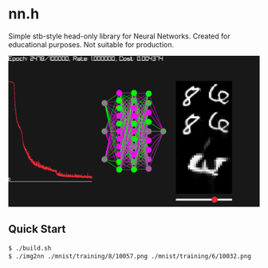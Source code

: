 # nn.h

Simple stb-style head-only library for Neural Networks. Created for educational purposes. Not suitable for production.

![thumbnail](./thumbnail.png)

## Quick Start

```console
$ ./build.sh
$ ./img2nn ./mnist/training/8/10057.png ./mnist/training/6/10032.png
```
